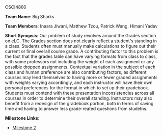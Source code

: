 CSCI4800

**Team Name**: Big Sharks

**Team Members**: Inaara Jiwani, Matthew Tzou, Patrick Wang, Himani Yadav

**Short Synopsis**: Our problem of study revolves around the Grades section on eLC. The Grades section does not clearly reflect a student's standing in a class. Students often must manually make calculations to figure out their current or final overall course grade. A contributing factor to this problem is the fact that the grades table can have varying formats from class to class, with some professors not including the weight of each assignment or any possible dropped assignments. Contextual variation in the subject of each class and human preference are also contributing factors, as different courses may lend themselves to having more or fewer graded assignments with weights varying accordingly, and each instructor will have their own personal preferences for the format in which to set up their gradebook. Students must contend with these presentation inconsistencies across all courses in order to determine their overall standing. Instructors may also benefit from a redesign of the gradebook portion, both in terms of saving time and having to answer less grade-reated questions from studetns.

**Milestone Links**:
- [Milestone 2](https://matzomt.github.io/csci4800/milestone2.html)

